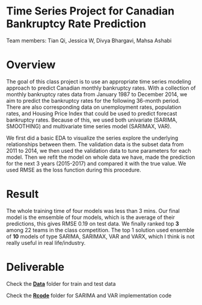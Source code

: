 # Time Series Project for Canadian Bankruptcy Rate Prediction

Team members: Tian Qi, Jessica W, Divya Bhargavi, Mahsa Ashabi


# Overview

The goal of this class project is to use an appropriate time series modeling approach to predict Canadian monthly bankruptcy rates. With a collection of monthly bankruptcy rates data from January 1987 to December 2014, we aim to predict the bankruptcy rates for the following 36-month period. There are also corresponding data on unemployment rates, population rates, and Housing Price Index that could be used to predict forecast bankruptcy rates. Because of this, we used both univariate (SARIMA, SMOOTHING) and multivariate time series model (SARIMAX, VAR). 

We first did a basic EDA to visualize the series explore the underlying relationships between them. The validation data is the subset data from 2011 to 2014, we then used the validation data to tune parameters for each model. Then we refit the model on whole data we have, made the prediction for the next 3 years (2015-2017) and compared it with the true value. We used RMSE as the loss function during this procedure.

# Result

The whole training time of four models was less than 3 mins. Our final model is the emsemble of four models, which is the average of their predictions, this gives RMSE 0.19 on test data. We finally ranked top **3** among 22 teams in the class competition. The top 1 solution used ensemble of **10** models of type SARIMA, SARIMAX, VAR and VARX, which I think is not really useful in real life/industry.

# Deliverable

Check the [**Data**](./data) folder for train and test data

Check the [**Rcode**](./Rcode) folder for SARIMA and VAR implementation code
